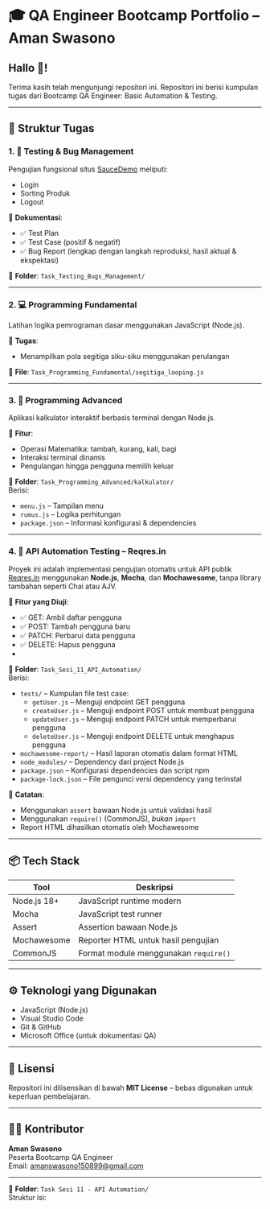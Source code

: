 # 🎓 QA Engineer Bootcamp Portfolio – Aman Swasono

## Hallo 👋! 
Terima kasih telah mengunjungi repositori ini. Repositori ini berisi kumpulan tugas dari Bootcamp QA Engineer: Basic Automation & Testing.

---

## 📂 Struktur Tugas

### 1. 🧪 Testing & Bug Management  
Pengujian fungsional situs [SauceDemo](https://www.saucedemo.com/) meliputi:
- Login  
- Sorting Produk  
- Logout  

📄 **Dokumentasi**:
- ✅ Test Plan  
- ✅ Test Case (positif & negatif)  
- ✅ Bug Report (lengkap dengan langkah reproduksi, hasil aktual & ekspektasi)

📁 **Folder**: `Task_Testing_Bugs_Management/`

---

### 2. 💻 Programming Fundamental  
Latihan logika pemrograman dasar menggunakan JavaScript (Node.js).

📄 **Tugas**:
- Menampilkan pola segitiga siku-siku menggunakan perulangan

📁 **File**: `Task_Programming_Fundamental/segitiga_looping.js`

---

### 3. 🚀 Programming Advanced  
Aplikasi kalkulator interaktif berbasis terminal dengan Node.js.

📄 **Fitur**:
- Operasi Matematika: tambah, kurang, kali, bagi  
- Interaksi terminal dinamis  
- Pengulangan hingga pengguna memilih keluar

📁 **Folder**: `Task_Programming_Advanced/kalkulator/`  
Berisi:
- `menu.js` – Tampilan menu  
- `rumus.js` – Logika perhitungan  
- `package.json` – Informasi konfigurasi & dependencies

---

### 4. 🔌 API Automation Testing – Reqres.in  
Proyek ini adalah implementasi pengujian otomatis untuk API publik [Reqres.in](https://reqres.in) menggunakan **Node.js**, **Mocha**, dan **Mochawesome**, tanpa library tambahan seperti Chai atau AJV.

📄 **Fitur yang Diuji**:
- ✅ GET: Ambil daftar pengguna  
- ✅ POST: Tambah pengguna baru  
- ✅ PATCH: Perbarui data pengguna  
- ✅ DELETE: Hapus pengguna
- 

📁 **Folder**: `Task_Sesi_11_API_Automation/`  
Berisi:
- `tests/` – Kumpulan file test case:
  - `getUser.js` – Menguji endpoint GET pengguna
  - `createUser.js` – Menguji endpoint POST untuk membuat pengguna
  - `updateUser.js` – Menguji endpoint PATCH untuk memperbarui pengguna
  - `deleteUser.js` – Menguji endpoint DELETE untuk menghapus pengguna
- `mochawesome-report/` – Hasil laporan otomatis dalam format HTML
- `node_modules/` – Dependency dari project Node.js
- `package.json` – Konfigurasi dependencies dan script npm
- `package-lock.json` – File pengunci versi dependency yang terinstal


📌 **Catatan**:
- Menggunakan `assert` bawaan Node.js untuk validasi hasil
- Menggunakan `require()` (CommonJS), *bukan* `import`
- Report HTML dihasilkan otomatis oleh Mochawesome

---

## 📦 Tech Stack

| Tool         | Deskripsi                                |
|--------------|-------------------------------------------|
| Node.js 18+  | JavaScript runtime modern                |
| Mocha        | JavaScript test runner                   |
| Assert       | Assertion bawaan Node.js                 |
| Mochawesome  | Reporter HTML untuk hasil pengujian      |
| CommonJS     | Format module menggunakan `require()`    |

---

## ⚙️ Teknologi yang Digunakan
- JavaScript (Node.js)  
- Visual Studio Code  
- Git & GitHub  
- Microsoft Office (untuk dokumentasi QA)

---

## 📌 Lisensi
Repositori ini dilisensikan di bawah **MIT License** – bebas digunakan untuk keperluan pembelajaran.

---

## 🙋‍♂️ Kontributor
**Aman Swasono**  
Peserta Bootcamp QA Engineer  
Email: [amanswasono150899@gmail.com](mailto:amanswasono150899@gmail.com)

---

📁 **Folder**: `Task Sesi 11 - API Automation/`  
Struktur isi:
